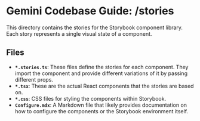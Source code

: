 # Gemini Codebase Guide: /stories

This directory contains the stories for the Storybook component library. Each story represents a single visual state of a component.

## Files

- **`*.stories.ts`**: These files define the stories for each component. They import the component and provide different variations of it by passing different props.
- **`*.tsx`**: These are the actual React components that the stories are based on.
- **`*.css`**: CSS files for styling the components within Storybook.
- **`Configure.mdx`**: A Markdown file that likely provides documentation on how to configure the components or the Storybook environment itself.

